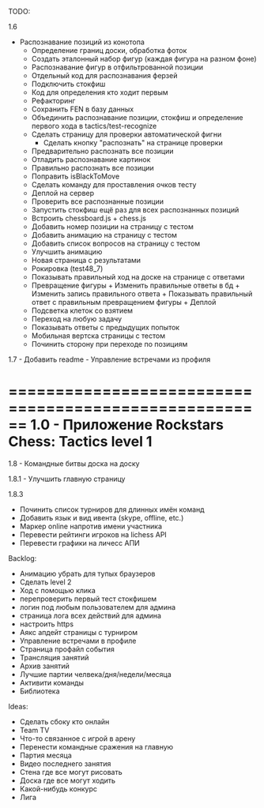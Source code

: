 TODO:

1.6
+ Распознавание позиций из конотопа
    + Определение границ доски, обработка фоток
    + Создать эталонный набор фигур (каждая фигура на разном фоне)
    + Распознавание фигур в отфильтрованной позиции
    + Отдельный код для распознавания ферзей
    + Подключить стокфиш
    + Код для определения кто ходит первым
    + Рефакторинг
    + Сохранить FEN в базу данных
    + Объединить распознавание позиции, стокфиш и определение первого хода в tactics/test-recognize
    + Сделать страницу для проверки автоматической фигни
        + Сделать кнопку "распознать" на странице проверки
    + Предварительно распознать все позиции
    + Отладить распознавание картинок
    + Правильно распознать все позиции
    + Поправить isBlackToMove
    + Сделать команду для проставления очков тесту
    + Деплой на сервер
    + Проверить все распознанные позиции
    + Запустить стокфиш ещё раз для всех распознанных позиций
    + Встроить chessboard.js + chess.js
    + Добавить номер позиции на страницу с тестом
    + Добавить анимацию на страницу с тестом
    + Добавить список вопросов на страницу с тестом
    + Улучшить анимацию
    + Новая страница с результатами
    + Рокировка (test48_7)
    + Показывать правильный ход на доске на странице с ответами
    + Превращение фигуры
            + Изменить правильные ответы в бд
            + Изменить запись правильного ответа
            + Показывать правильный ответ с правильным превращением фигуры
            + Деплой
    + Подсветка клеток со взятием
    + Переход на любую задачу
    + Показывать ответы с предыдущих попыток
    + Мобильная вертска страницы с тестом
    + Починить сторону при переходе по позициям

1.7
    - Добавить readme
    - Управление встречами из профиля

======================================================
1.0
    - Приложение Rockstars Chess: Tactics level 1
======================================================

1.8
    - Командные битвы доска на доску

1.8.1
    - Улучшить главную страницу

1.8.3
- Починить список турниров для длинных имён команд
- Добавить язык и вид ивента (skype, offline, etc.)
- Маркер online напротив имени участника
- Перевести рейтинги игроков на lichess API
- Перевести графики на личесс АПИ

Backlog:
- Анимацию убрать для тупых браузеров
- Сделать level 2
- Ход с помощью клика
- перепроверить первый тест стокфишем
- логин под любым пользователем для админа
- страница лога всех действий для админа
- настроить https
- Аякс апдейт страницы с турниром
- Управление встречами в профиле
- Страница профайл события
- Трансляция занятий
- Архив занятий
- Лучшие партии челвека/дня/недели/месяца
- Активити команды
- Библиотека

Ideas:
- Сделать сбоку кто онлайн
- Team TV
- Что-то связанное с игрой в арену
- Перенести командные сражения на главную
- Партия месяца
- Видео последнего занятия
- Стена где все могут рисовать
- Доска где все могут ходить
- Какой-нибудь конкурс
- Лига